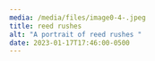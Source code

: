 ```yaml
---
media: /media/files/image0-4-.jpeg
title: reed rushes
alt: "A portrait of reed rushes "
date: 2023-01-17T17:46:00-0500
---
```

